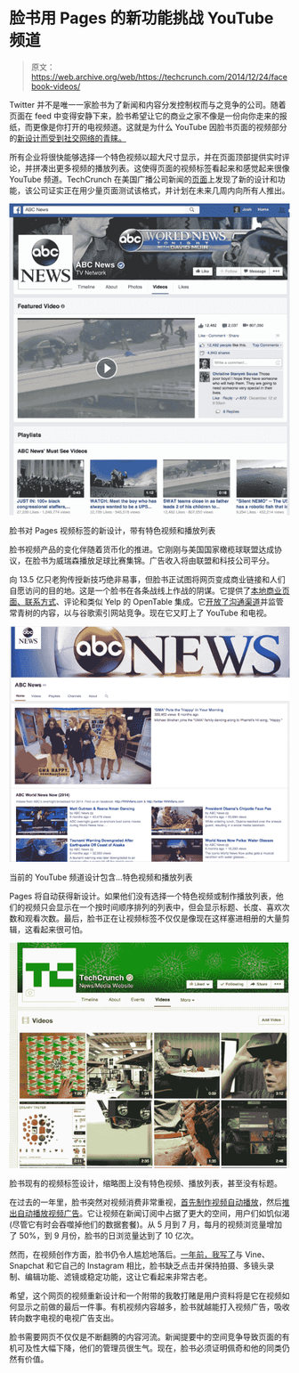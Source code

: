 # 脸书用 Pages 的新功能挑战 YouTube 频道 

> 原文：<https://web.archive.org/web/https://techcrunch.com/2014/12/24/facebook-videos/>

Twitter 并不是唯一一家脸书为了新闻和内容分发控制权而与之竞争的公司。随着页面在 feed 中变得安静下来，脸书希望让它的商业之家不像是一份向你走来的报纸，而更像是你打开的电视频道。这就是为什么 YouTube 因脸书页面的视频部分的[新设计而受到社交网络的青睐。](https://web.archive.org/web/20221205113951/https://www.facebook.com/abcnews/videos)

所有企业将很快能够选择一个特色视频以超大尺寸显示，并在页面顶部提供实时评论，并拼凑出更多视频的播放列表。这使得页面的视频标签看起来和感觉起来很像 YouTube 频道。TechCrunch 在美国广播公司新闻的[页面](https://web.archive.org/web/20221205113951/https://www.facebook.com/abcnews/videos)上发现了新的设计和功能，该公司证实正在用少量页面测试该格式，并计划在未来几周内向所有人推出。

![Screen Shot 2014-12-23 at 3.25.55 PM](img/cfa4cd1efce8345bf4269b6e3489e5db.png)

脸书对 Pages 视频标签的新设计，带有特色视频和播放列表

脸书视频产品的变化伴随着货币化的推进。它刚刚与美国国家橄榄球联盟达成协议，在脸书为威瑞森播放足球比赛集锦。广告收入将由联盟和科技公司平分。

向 13.5 亿只老狗传授新技巧绝非易事，但脸书正试图将网页变成商业链接和人们自愿访问的目的地。这是一个脸书在各条战线上作战的阴谋。它提供了[本地商业页面、联系方式](https://web.archive.org/web/20221205113951/https://beta.techcrunch.com/2013/04/23/facebook-mobile-pages/)、评论和类似 Yelp 的 OpenTable 集成。它[开放了沟通渠道](https://web.archive.org/web/20221205113951/https://beta.techcrunch.com/2012/02/29/how-to-use-timeline-for-pages/)并监管常青树的内容，以与谷歌索引网站竞争。现在它又盯上了 YouTube 和电视。

![YouTube Channel](img/b5aaec2a8026bfc2031af4e7958d5331.png)

当前的 YouTube 频道设计包含…特色视频和播放列表

Pages 将自动获得新设计。如果他们没有选择一个特色视频或制作播放列表，他们的视频只会显示在一个按时间顺序排列的列表中，但会显示标题、长度、喜欢次数和观看次数。最后，脸书正在让视频标签不仅仅是像现在这样塞进相册的大量剪辑，这看起来很可怕。

![Screen Shot 2014-12-23 at 3.07.40 PM](img/c3373beac3ca6871830ef0435f61c2ea.png)

脸书现有的视频标签设计，缩略图上没有特色视频、播放列表，甚至没有标题。

在过去的一年里，脸书突然对视频消费非常重视，[首先制作视频自动播放](https://web.archive.org/web/20221205113951/https://beta.techcrunch.com/2013/12/06/video-is-facebooks-next-big-opportunity/)，然后[推出自动播放视频广告](https://web.archive.org/web/20221205113951/https://beta.techcrunch.com/2014/03/13/facebook-launches-video-ads/)。它让视频在新闻订阅中占据了更大的空间，用户们如饥似渴(尽管它有时会吞噬掉他们的数据套餐)。从 5 月到 7 月，每月的视频浏览量增加了 50%，到 9 月份，脸书的日浏览量达到了 10 亿次。

然而，在视频创作方面，脸书仍令人尴尬地落后。[一年前，我写了](https://web.archive.org/web/20221205113951/https://beta.techcrunch.com/2013/12/06/video-is-facebooks-next-big-opportunity/)与 Vine、Snapchat 和它自己的 Instagram 相比，脸书缺乏点击并保持拍摄、多镜头录制、编辑功能、滤镜或稳定功能，这让它看起来非常古老。

希望，这个网页的视频重新设计和一个附带的我敢打赌是用户资料将是它在视频如何显示之前做的最后一件事。有机视频内容越多，脸书就越能打入视频广告，吸收转向数字电视的电视广告支出。

脸书需要网页不仅仅是不断翻腾的内容河流。新闻提要中的空间竞争导致页面的有机可及性大幅下降，他们的管理员很生气。现在，脸书必须证明佩奇和他的同类仍然有价值。